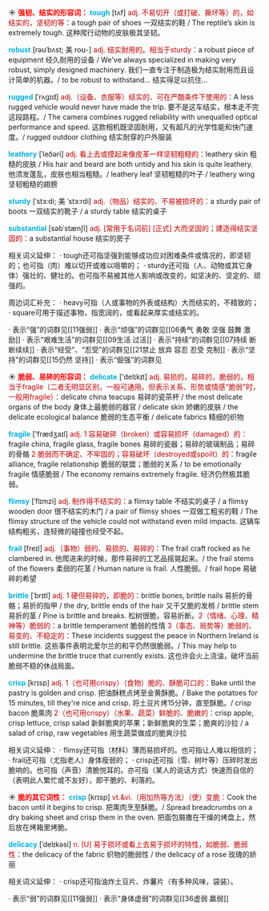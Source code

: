 ☀ <font color="red">**强韧、结实的形容词：**</font>
<font color="sky blue">**tough**</font> [tʌf] 
<font color="#c00000">adj. 不易切开（或打破、撕坏等）的，如结实的，坚韧的等：</font>a tough pair of shoes 一双结实的鞋 / The reptile’s skin is extremely tough. 这种爬行动物的皮肤极其坚韧。
 
<font color="sky blue">**robust**</font> [rəʊˈbʌst; 美 roʊ-]
<font color="#c00000">adj. 结实耐用的。相当于sturdy：</font>a robust piece of equipment 经久耐用的设备 / We've always specialized in making very robust, simply designed machinery. 我们一直专注于制造极为结实耐用而且设计简单的机器。/ to be robust to withstand… 结实得足以抗住…                     

<font color="sky blue">**rugged**</font> [ˈrʌgɪd]
<font color="#c00000">adj.（设备、衣服等）结实的、可在严酷条件下使用的：</font>A less rugged vehicle would never have made the trip. 要不是这车结实，根本走不完这段路程。/ The camera combines rugged reliability with unequalled optical performance and speed. 这款相机既坚固耐用，又有超凡的光学性能和快门速度。/ rugged outdoor clothing 结实耐穿的户外服装           

<font color="sky blue">**leathery**</font> [ˈleðəri]
<font color="#c00000">adj. 看上去或摸起来像皮革一样坚韧粗糙的：</font>leathery skin 粗糙的皮肤 / His hair and beard are both untidy and his skin is quite leathery. 他须发蓬乱，皮肤也相当粗糙。/ leathery leaf 坚韧粗糙的叶子 / leathery wing 坚韧粗糙的翅膀           

<font color="sky blue">**sturdy**</font> [ˈstɜ:di; 美 ˈstɜ:rdi]
<font color="#c00000">adj.（物品）结实的、不易被损坏的：</font>a sturdy pair of boots 一双结实的靴子 / a sturdy table 结实的桌子          

<font color="sky blue">**substantial**</font> [səbˈstænʃl]
<font color="#c00000">adj. [常用于名词前] [正式] 大而坚固的；建造得结实坚固的：</font>a substantial house 结实的房子

相关词义延伸：
· tough还可指坚强到能够成功应对困难条件或情况的，即坚韧的；也可指（肉）难以切开或难以咀嚼的；
· sturdy还可指（人、动物或其它身体）强壮的、健壮的。也可指不易被其他人影响或改变的，如坚决的、坚定的、顽强的。

周边词汇补充：
· heavy可指（人或事物的外表或结构）大而结实的，不精致的；
· square可用于描述事物，指宽阔的，或看起来厚实或结实的。

· 表示“强”的词群见[[11强弱]]
· 表示“顽强”的词群见[[06勇气 勇敢 坚强 鼓舞 激励]]
· 表示“艰难生活”的词群见[[09生活 过活]]
· 表示“持续”的词群见[[07持续 断断续续]]
· 表示“经受”、“忍受”的词群见[[21禁止 放弃 容忍 忍受 克制]]
· 表示“坚持”的词群见[[15仍然 坚持]]
· 表示“倔强”的词群见

☀ <font color="red">**脆弱、易碎的形容词：**</font>
<font color="sky blue">**delicate**</font> ['delɪkɪt] 
<font color="#c00000">adj. 易损的，易碎的，脆弱的，相当于fragile（二者无明显区别，一般可通用。但表示关系、形势或情感“脆弱”时，一般用fragile）：</font>delicate china teacups 易碎的瓷茶杯 / the most delicate organs of the body 身体上最脆弱的器官 / delicate skin 娇嫩的皮肤 / the delicate ecological balance 脆弱的生态平衡 / delicate fabrics 精细的织物

<font color="sky blue">**fragile**</font> ['frædӡaɪl] 
<font color="#c00000">adj. 1 容易破碎（broken）或容易损坏（damaged）的：</font>fragile china, fragile glass, fragile bones 易碎的瓷器；易碎的玻璃制品；易碎的骨骼 <font color="#c00000">2 脆弱而不确定、不牢固的；容易破坏（destroyed或spoilt）的：</font>fragile alliance, fragile relationship 脆弱的联盟；脆弱的关系 / to be emotionally fragile 情感脆弱 / The economy remains extremely fragile. 经济仍然极其脆弱。
           
<font color="sky blue">**flimsy**</font> [ˈflɪmzi]
<font color="#c00000">adj. 制作得不结实的：</font>a flimsy table 不结实的桌子 / a flimsy wooden door 很不结实的木门 / a pair of flimsy shoes 一双做工粗劣的鞋 / The flimsy structure of the vehicle could not withstand even mild impacts. 这辆车结构粗劣，连轻微的碰撞也经受不起。
           
<font color="sky blue">**frail**</font> [freɪl]
<font color="#c00000">adj.（事物）弱的、易损的、易碎的：</font>The frail craft rocked as he clambered in. 他爬进来的时候，那件易碎的工艺品摇晃起来。/ the frail stems of the flowers 柔弱的花茎 / Human nature is frail. 人性脆弱。/ frail hope 易破碎的希望
           
<font color="sky blue">**brittle**</font> [ˈbrɪtl]
<font color="#c00000">adj. 1 硬但易碎的，即脆的：</font>brittle bones, brittle nails 易折的骨骼；易折的指甲 / the dry, brittle ends of the hair 又干又脆的发梢 / brittle stem 易折的茎 / Pine is brittle and breaks. 松树很脆，容易折断。<font color="#c00000">2（情绪、心理、精神等）脆弱的：</font>a brittle temperament 脆弱的性情 <font color="#c00000">3（事态、局势等）脆弱的、易变的、不稳定的：</font>These incidents suggest the peace in Northern Ireland is still brittle. 这些事件表明北爱尔兰的和平仍然很脆弱。/ This may help to undermine the brittle truce that currently exists. 这也许会火上浇油，破坏当前脆弱不稳的休战局面。
           
<font color="sky blue">**crisp**</font> [krɪsp]
<font color="#c00000">adj. 1（也可用crispy）（食物）脆的、酥脆可口的：</font>Bake until the pastry is golden and crisp. 把油酥糕点烤至金黄酥脆。/ Bake the potatoes for 15 minutes, till they're nice and crisp. 将土豆片烤15分钟，直至酥脆。/ crisp bacon 脆熏肉 <font color="#c00000">2（也可用crispy）（水果、蔬菜）鲜脆的、脆嫩的：</font>crisp apple, crisp lettuce, crisp salad 新鲜脆爽的苹果；新鲜脆爽的生菜；脆爽的沙拉 / a salad of crisp, raw vegetables 用生蔬菜做成的脆爽沙拉

相关词义延伸：
· flimsy还可指（材料）薄而易损坏的。也可指让人难以相信的；
· frail还可指（尤指老人）身体瘦弱的；
· crisp还可指（雪、树叶等）压碎时发出脆响的。也可指（声音）清脆悦耳的。亦可指（某人的说话方式）快速而自信的（表明此人繁忙或不友好），即干脆的、利落的。

☀ <font color="red">**脆的其它词性：**</font>
<font color="sky blue">**crisp**</font> [krɪsp]
<font color="#c00000">vt.&vi.（用加热等方法）（使）变脆：</font>Cook the bacon until it begins to crisp. 把熏肉烹至酥脆。/ Spread breadcrumbs on a dry baking sheet and crisp them in the oven. 把面包屑撒在干燥的烤盘上，然后放在烤箱里烤脆。
           
<font color="sky blue">**delicacy**</font> [ˈdelɪkəsi]
<font color="#c00000">n. [U] 易于损坏或看上去易于损坏的特性，如脆弱、脆弱性：</font>the delicacy of the fabric 织物的脆弱性 / the delicacy of a rose 玫瑰的娇丽

相关词义延伸：
· crisp还可指油炸土豆片、炸薯片（有多种风味，袋装）。

· 表示“弱”的词群见[[11强弱]]
· 表示“身体虚弱”的词群见[[36虚弱 羸弱]]

